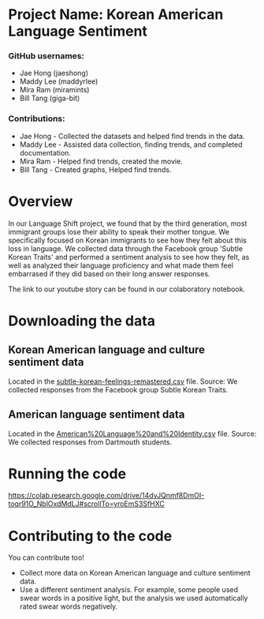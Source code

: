 # Project Name: Korean American Language Sentiment

### GitHub usernames:
- Jae Hong (jaeshong)
- Maddy Lee (maddyrlee)
- Mira Ram (miramints)
- Bill Tang (giga-bit)

### Contributions:
- Jae Hong - Collected the datasets and helped find trends in the data.
- Maddy Lee - Assisted data collection, finding trends, and completed documentation.
- Mira Ram - Helped find trends, created the movie.
- Bill Tang - Created graphs, Helped find trends.

# Overview
In our Language Shift project, we found that by the third generation, most immigrant groups lose their ability to speak their mother tongue. We specifically focused on Korean immigrants to see how they felt about this loss in language. We collected data through the Facebook group 'Subtle Korean Traits' and performed a sentiment analysis to see how they felt, as well as analyzed their language proficiency and what made them feel embarrased if they did based on their long answer responses.

The link to our youtube story can be found in our colaboratory notebook.

# Downloading the data

## Korean American language and culture sentiment data
Located in the [subtle-korean-feelings-remastered.csv](https://raw.githubusercontent.com/jaeshong/bob-the-weasel/master/subtle-korean-feelings-remastered.csv) file. Source: We collected responses from the Facebook group Subtle Korean Traits.

## American language sentiment data
Located in the [American%20Language%20and%20Identity.csv](https://raw.githubusercontent.com/jaeshong/bob-the-weasel/master/American%20Language%20and%20Identity.csv) file. Source: We collected responses from Dartmouth students.

# Running the code
https://colab.research.google.com/drive/14dvJQnmf8DmOI-toqr91O_NblOxdMdLJ#scrollTo=yroEmS3SfHXC

# Contributing to the code
You can contribute too!

- Collect more data on Korean American language and culture sentiment data.
- Use a different sentiment analysis. For example, some people used swear words in a positive light, but the analysis we used automatically rated swear words negatively.
